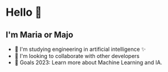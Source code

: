 # Hello 👋

## I'm Maria or Majo
- 🌱 I'm studying engineering in artificial intelligence :sparkles:
- :hugs: I'm looking to collaborate with other developers
- 🥅 Goals 2023: Learn more about Machine Learning and IA.
